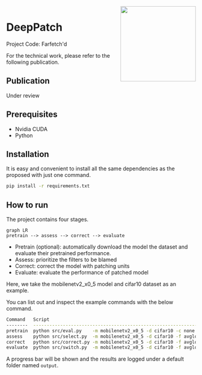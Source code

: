 <img align="right" height="200" src="https://s1.52poke.wiki/wiki/thumb/f/f8/083Farfetch%27d.png/300px-083Farfetch%27d.png">

# DeepPatch

Project Code: Farfetch'd

For the technical work, please refer to the following publication.

## Publication

Under review

## Prerequisites

- Nvidia CUDA
- Python


## Installation

It is easy and convenient to install all the same dependencies as the proposed with just one command.

```bash
pip install -r requirements.txt
```

## How to run

The project contains four stages.

```mermaid
graph LR
pretrain --> assess --> correct --> evaluate
```

- Pretrain (optional): automatically download the model the dataset and evaluate their pretrained performance.
- Assess: prioritize the filters to be blamed
- Correct: correct the model with patching units
- Evaluate: evaluate the performance of patched model


Here, we take the mobilenetv2_x0_5 model and cifar10 dataset as an example.


You can list out and inspect the example commands with the below command.

```bash
Command   Script
--------  ------------------------------------------------------------------------------------
pretrain  python src/eval.py    -m mobilenetv2_x0_5 -d cifar10 -c none
assess    python src/select.py  -m mobilenetv2_x0_5 -d cifar10 -f avgloss -c none
correct   python src/correct.py -m mobilenetv2_x0_5 -d cifar10 -f avgloss -c patch -p DP --prune True
evaluate  python src/switch.py  -m mobilenetv2_x0_5 -d cifar10 -f avgloss -c patch -p DP --prune True
```


A progress bar will be shown and the results are logged under a default folder named `output`.
